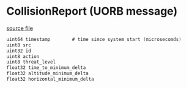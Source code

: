 # CollisionReport (UORB message)



[source file](https://github.com/PX4/PX4-Autopilot/blob/release/1.15/msg/CollisionReport.msg)

```c
uint64 timestamp		# time since system start (microseconds)
uint8 src
uint32 id
uint8 action
uint8 threat_level
float32 time_to_minimum_delta
float32 altitude_minimum_delta
float32 horizontal_minimum_delta

```
